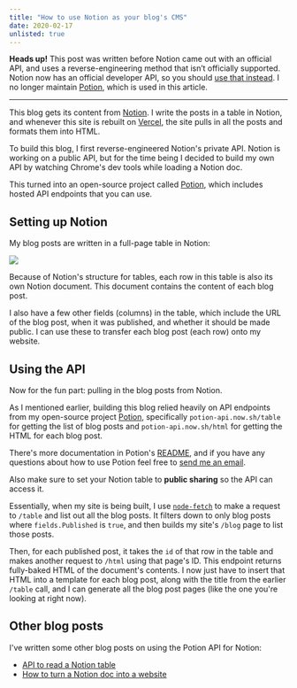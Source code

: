```yaml
---
title: "How to use Notion as your blog's CMS"
date: 2020-02-17
unlisted: true
---
```


**Heads up!** This post was written before Notion came out with an official API, and uses a reverse-engineering method that isn’t officially supported. Notion now has an official developer API, so you should [use that instead](https://developers.notion.com). I no longer maintain [Potion](https://github.com/benborgers/potion), which is used in this article.

---

This blog gets its content from [Notion](https://www.notion.so/product). I write the posts in a table in Notion, and whenever this site is rebuilt on [Vercel](https://vercel.com), the site pulls in all the posts and formats them into HTML.

To build this blog, I first reverse-engineered Notion's private API. Notion is working on a public API, but for the time being I decided to build my own API by watching Chrome's dev tools while loading a Notion doc.

This turned into an open-source project called [Potion](https://github.com/benborgers/potion), which includes hosted API endpoints that you can use.

## Setting up Notion

My blog posts are written in a full-page table in Notion:

![](https://user-images.githubusercontent.com/30215449/105618741-caa35700-5db8-11eb-8fe9-0b0710fbd16f.png)

Because of Notion's structure for tables, each row in this table is also its own Notion document. This document contains the content of each blog post.

I also have a few other fields (columns) in the table, which include the URL of the blog post, when it was published, and whether it should be made public. I can use these to transfer each blog post (each row) onto my website.

## Using the API

Now for the fun part: pulling in the blog posts from Notion.

As I mentioned earlier, building this blog relied heavily on API endpoints from my open-source project [Potion](https://github.com/benborgers/potion), specifically `potion-api.now.sh/table` for getting the list of blog posts and `potion-api.now.sh/html` for getting the HTML for each blog post.

There's more documentation in Potion's [README](https://github.com/benborgers/potion/blob/master/README.md), and if you have any questions about how to use Potion feel free to [send me an email](mailto:benborgers@hey.com).

Also make sure to set your Notion table to **public sharing** so the API can access it.

Essentially, when my site is being built, I use [`node-fetch`](https://npm.im/node-fetch) to make a request to `/table` and list out all the blog posts. It filters down to only blog posts where `fields.Published` is `true`, and then builds my site's `/blog` page to list those posts.

Then, for each published post, it takes the `id` of that row in the table and makes another request to `/html` using that page's ID. This endpoint returns fully-baked HTML of the document's contents. I now just have to insert that HTML into a template for each blog post, along with the title from the earlier `/table` call, and I can generate all the blog post pages (like the one you're looking at right now).

## Other blog posts

I've written some other blog posts on using the Potion API for Notion:

- [API to read a Notion table](/notion-table)
- [How to turn a Notion doc into a website](/notion-to-website)
